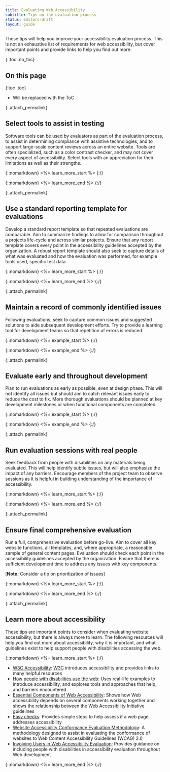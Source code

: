 ```yaml
---
title: Evaluating Web Accessibility
subtitle: Tips on the evaluation process
status: editors-draft
layout: guide
---
```


These tips will help you improve your accessibility evaluation process. This is not an exhaustive list of requirements for web accessibility, but cover important points and provide links to help you find out more.

{:.toc .no_toc}
## On this page

{:toc .toc}
* Will be replaced with the ToC

{:.attach_permalink}
## Select tools to assist in testing

Software tools can be used by evaluators as part of the evaluation process, to assist in determining compliance with assistive technologies, and to support large-scale content reviews across an entire website. Tools are often specialized, such as a color contrast checker, and may not cover every aspect of accessibility. Select tools with an appreciation for their limitations as well as their strengths.

{::nomarkdown}
<%= learn_more_start %>
{:/}

{::nomarkdown}
<%= learn_more_end %>
{:/}

{:.attach_permalink}
## Use a standard reporting template for evaluations

Develop a standard report template so that repeated evaluations are comparable. Aim to summarize findings to allow for comparison throughout a projects life-cycle and across similar projects. Ensure that any report template covers every point in the accessibility guidelines accepted by the organization. A robust report template should also seek to capture details of what was evaluated and how the evaluation was performed, for example tools used, specific test data.

{::nomarkdown}
<%= learn_more_start %>
{:/}

{::nomarkdown}
<%= learn_more_end %>
{:/}

{:.attach_permalink}
## Maintain a record of commonly identified issues

Following evaluations, seek to capture common issues and suggested solutions to aide subsequent development efforts. Try to provide a learning tool for development teams so that repetition of errors is reduced.

{::nomarkdown}
<%= example_start %>
{:/}

{::nomarkdown}
<%= example_end %>
{:/}

{:.attach_permalink}
## Evaluate early and throughout development

Plan to run evaluations as early as possible, even at design phase. This will not identify all issues but should aim to catch relevant issues early to reduce the cost to fix. More thorough evaluations should be planned at key development milestones or when functional components are completed.

{::nomarkdown}
<%= example_start %>
{:/}

{::nomarkdown}
<%= example_end %>
{:/}

{:.attach_permalink}
## Run evaluation sessions with real people

Seek feedback from people with disabilities on any materials being evaluated. This will help identify subtle issues, but will also emphasize the impact of any barriers. Encourage members of the project team to observe sessions as it is helpful in building understanding of the importance of accessibility.

{::nomarkdown}
<%= learn_more_start %>
{:/}

{::nomarkdown}
<%= learn_more_end %>
{:/}

{:.attach_permalink}
## Ensure final comprehensive evaluation

Run a full, comprehensive evaluation before go-live. Aim to cover all key website functions, all templates, and, where appropriate, a reasonable sample of general content pages. Evaluation should check each point in the accessibility guidelines accepted by the organization. Ensure that there is sufficient development time to address any issues with key components.

[**Note:** Consider a tip on prioritization of issues]

{::nomarkdown}
<%= learn_more_start %>
{:/}

{::nomarkdown}
<%= learn_more_end %>
{:/}

{:.attach_permalink}
## Learn more about accessibility

These tips are important points to consider when evaluating website accessibility, but there is always more to learn. The following resources will help you find out more about accessibility, why it is important, and what guidelines exist to help support people with disabilities accessing the web.

{::nomarkdown}
<%= learn_more_start %>
{:/}

* [<abbr title="World Wide Web Consortium">W3C</abbr> Accessibility](/standards/webdesign/accessibility): <abbr title="World Wide Web Consortium">W3C</abbr> introduces accessibility and provides links to many helpful resources
* [How people with disabilities use the web](/WAI/intro/people-use-web): Uses real-life examples to introduce accessibility, and explores tools and approaches that help, and barriers encountered 
* [Essential Components of Web Accessibility](/WAI/intro/components.php):  Shows how Web accessibility depends on several components working together and shows the relationship between the Web Accessibility Initiative guidelines
* [Easy checks](/WAI/eval/preliminary.html): Provides simple steps to help assess if a web page addresses accessibility
* [Website Accessibility Conformance Evaluation Methodology](/WAI/eval/conformance.html): A methodology designed to assist in evaluating the conformance of websites to Web Content Accessibility Guidelines (WCAG) 2.0
* [Involving Users in Web Accessibility Evaluation](/WAI/eval/users.html): Provides guidance on including people with disabilities in accessibility evaluation throughout Web development

{::nomarkdown}
<%= learn_more_end %>
{:/}